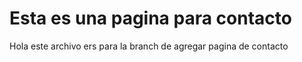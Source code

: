 # Esta es una pagina para contacto

Hola este archivo ers para la branch de agregar pagina de contacto
 

